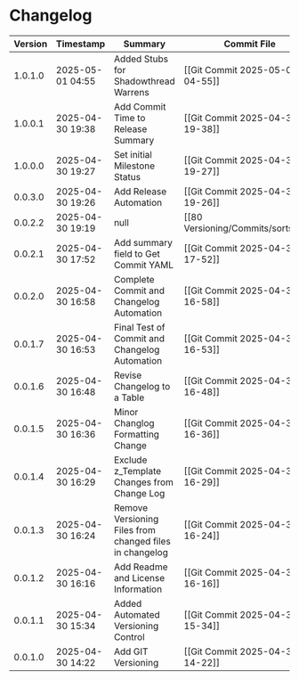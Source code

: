 # Changelog
 Version | Timestamp | Summary | Commit File |
  --- | --- | --- | --- |
1.0.1.0 | 2025-05-01 04:55 | Added Stubs for Shadowthread Warrens | [[Git Commit 2025-05-01 04-55]]
1.0.0.1 | 2025-04-30 19:38 | Add Commit Time to Release Summary | [[Git Commit 2025-04-30 19-38]]
1.0.0.0 | 2025-04-30 19:27 | Set initial Milestone Status | [[Git Commit 2025-04-30 19-27]]
0.0.3.0 | 2025-04-30 19:26 | Add Release Automation | [[Git Commit 2025-04-30 19-26]]
0.0.2.2 | 2025-04-30 19:19 | null | [[80 Versioning/Commits/sortspec]]
0.0.2.1 | 2025-04-30 17:52 | Add summary field to Get Commit YAML | [[Git Commit 2025-04-30 17-52]]
0.0.2.0 | 2025-04-30 16:58 | Complete Commit and Changelog Automation | [[Git Commit 2025-04-30 16-58]]
0.0.1.7 | 2025-04-30 16:53 | Final Test of Commit and Changelog Automation | [[Git Commit 2025-04-30 16-53]]
0.0.1.6 | 2025-04-30 16:48 | Revise Changelog to a Table | [[Git Commit 2025-04-30 16-48]] 
0.0.1.5|2025-04-30 16:36|Minor Changlog Formatting Change|[[Git Commit 2025-04-30 16-36]]
0.0.1.4|2025-04-30 16:29|Exclude z_Template Changes from Change Log|[[Git Commit 2025-04-30 16-29]]
0.0.1.3|2025-04-30 16:24|Remove Versioning Files from changed files in changelog|[[Git Commit 2025-04-30 16-24]]
0.0.1.2|2025-04-30 16:16|Add Readme and License Information|[[Git Commit 2025-04-30 16-16]]
0.0.1.1|2025-04-30 15:34|Added Automated Versioning Control|[[Git Commit 2025-04-30 15-34]]
0.0.1.0|2025-04-30 14:22|Add GIT Versioning|[[Git Commit 2025-04-30 14-22]]